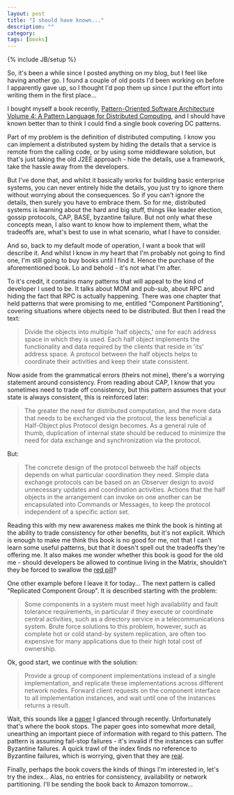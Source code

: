 ```yaml
---
layout: post
title: "I should have known..."
description: ""
category: 
tags: [books]
---
```

{% include JB/setup %}

So, it's been a while since I posted anything on my blog, but I feel like having another go. I found a couple of old posts I'd been working on before I apparently gave up, so I thought I'd pop them up since I put the effort into writing them in the first place...
 

I bought myself a book recently, [Pattern-Oriented Software Architecture Volume 4: A Pattern Language for Distributed Computing](http://www.amazon.co.uk/gp/product/0470059028?ie=UTF8&tag=exemel-21&linkCode=as2&camp=1634&creative=19450&creativeASIN=0470059028), and I should have known better than to think I could find a single book covering DC patterns.

Part of my problem is the definition of distributed computing. I know you can implement a distributed system by hiding the details that a service is remote from the calling code, or by using some middleware solution, but that's just taking the old J2EE approach - hide the details, use a framework, take the hassle away from the developers.

But I've done that, and whilst it basically works for building basic enterprise systems, you can never entirely hide the details, you just try to ignore them without worrying about the consequences. So if you can't ignore the details, then surely you have to embrace them. So for me, distributed systems is learning about the hard and big stuff, things like leader election, gossip protocols, CAP, BASE, byzantine failure. But not only what these concepts mean, I also want to know how to implement them, what the tradeoffs are, what's best to use in what scenario, what I have to consider.

And so, back to my default mode of operation, I want a book that will describe it. And whilst I know in my heart that I'm probably not going to find one, I'm still going to buy books until I find it. Hence the purchase of the aforementioned book. Lo and behold - it's not what I'm after.

To it's credit, it contains many patterns that will appeal to the kind of developer I used to be. It talks about MOM and pub-sub, about RPC and hiding the fact that RPC is actually happening. There was one chapter that held patterns that were promising to me, entitled "Component Partitioning", covering situations where objects need to be distributed. But then I read the text:

> Divide the objects into multiple 'half objects,' one for each address space in which they is used. Each half object implements the functionality and data required by the clients that reside in 'its' address space. A protocol between the half objects helps to coordinate their activities and keep their state consistent.

Now aside from the grammatical errors (theirs not mine), there's a worrying statement around consistency. From reading about CAP, I know that you sometimes need to trade off consistency, but this pattern assumes that your state is always consistent, this is reinforced later:

> The greater the need for distributed computation, and the more data that needs to be exchanged via the protocol, the less beneficial a Half-Object plus Protocol design becomes. As a general rule of thumb, duplication of internal state should be reduced to minimize the need for data exchange and synchronization via the protocol.

But:

> The concrete design of the protocol betweeb the half objects depends on what particular coordination they need. Simple data exchange protocols can be based on an Observer design to avoid unnecessary updates and coordination activities. Actions that the half objects in the arrangement can invoke on one another can be encapsulated into Commands or Messages, to keep the protocol independent of a specific action set.

Reading this with my new awareness makes me think the book is hinting at the ability to trade consistency for other benefits, but it's not explicit. Which is enough to make me think this book is no good for me, not that I can't learn some useful patterns, but that it doesn't spell out the tradeoffs they're offering me. It also makes me wonder whether this book is good for the old me - should developers be allowed to continue living in the Matrix, shouldn't they be forced to swallow the [red pill](http://en.wikipedia.org/wiki/Redpill)?

One other example before I leave it for today... The next pattern is called "Replicated Component Group". It is described starting with the problem:

> Some components in a system must meet high availability and fault tolerance requirements, in particular if they execute or coordinate central activities, such as a directory service in a telecommunications system. Brute force solutions to this problem, however, such as complete hot or cold stand-by system replication, are often too expensive for many applications due to their high total cost of ownership.

Ok, good start, we continue with the solution:

> Provide a group of component implementations instead of a single implementation, and replicate these implementations across different network nodes. Forward client requests on the component interface to all implementation instances, and wait until one of the instances returns a result.

Wait, this sounds like a [paper](http://www.cs.cornell.edu/fbs/publications/SMSurvey.pdf) I glanced through recently. Unfortunately that's where the book stops. The paper goes into somewhat more detail, unearthing an important piece of information with regard to this pattern. The pattern is assuming fail-stop failures - it's invalid if the instances can suffer Byzantine failures. A quick trawl of the index finds no reference to Byzantine failures, which is worrying, given that they are [real](http://status.aws.amazon.com/s3-20080720.html).

Finally, perhaps the book covers the kinds of things I'm interested in, let's try the index... Alas, no entries for consistency, availability or network partitioning. I'll be sending the book back to Amazon tomorrow...
